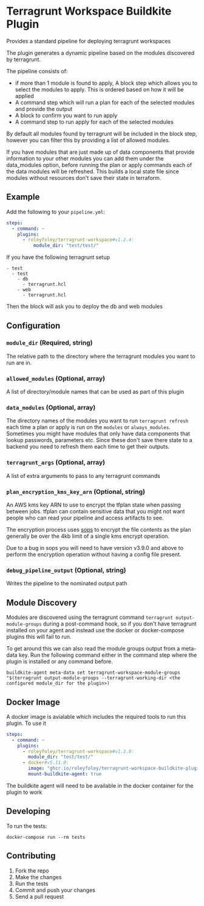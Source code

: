 # Terragrunt Workspace Buildkite Plugin

Provides a standard pipeline for deploying terragrunt workspaces

The plugin generates a dynamic pipeline based on the modules discovered by terragrunt. 

The pipeline consists of:

- if more than 1 module is found to apply, A block step which allows you to select the modules to apply. This is ordered based on how it will be applied
- A command step which will run a plan for each of the selected modules and provide the output
- A block to confirm you want to run apply
- A command step to run apply for each of the selected modules

By default all modules found by terragrunt will be included in the block step, however you can filter this by providing a list of allowed modules. 

If you have modules that are just made up of data components that provide information to your other modules you can add them under the data_modules option, before running the plan or apply commands each of the data modules will be refreshed. This builds a local state file since modules without resources don't save their state in terraform.


## Example

Add the following to your `pipeline.yml`:

```yml
steps:
  - command: ~
    plugins:
      - roleyfoley/terragrunt-workspace#v1.2.4:
          module_dir: "test/test/"
```

If you have the following terragrunt setup

```
- test
  - test
    - db
      - terragrunt.hcl
    - web
      - terragrunt.hcl
```

Then the block will ask you to deploy the db and web modules


## Configuration

### `module_dir` (Required, string)

The relative path to the directory where the terragrunt modules you want to run are in.

### `allowed_modules` (Optional, array)

A list of directory/module names that can be used as part of this plugin

### `data_modules` (Optional, array)

The directory names of the modules you want to run `terragrunt refresh` each time a plan or apply is run on the `modules` or `always_modules`. Sometimes you might have modules that only have data components that lookup passwords, parameters etc. Since these don't save there state to a backend you need to refresh them each time to get their outputs.

### `terragrunt_args` (Optional, array)

A list of extra arguments to pass to any terragrunt commands

### `plan_encryption_kms_key_arn` (Optional, string)

An AWS kms key ARN to use to encrypt the tfplan state when passing between jobs. tfplan can contain sensitive data that you might not want people who can read your pipeline and access artifacts to see.

The encryption process uses [sops](https://github.com/getsops/sops) to encrypt the file contents as the plan generally be over the 4kb limit of a single kms encrypt operation. 

Due to a bug in sops you will need to have version v3.9.0 and above to perform the encryption operation without having a config file present.

### `debug_pipeline_output` (Optional, string)

Writes the pipeline to the nominated output path

## Module Discovery 

Modules are discovered using the terragrunt command `terragrunt output-module-groups` during a post-command hook, so if you don't have terragrunt installed on your agent and instead use the docker or docker-compose plugins this will fail to run. 

To get around this we can also read the module groups output from a meta-data key. Run the following command either in the command step where the plugin is installed or any command before.

```
buildkite-agent meta-data set terragrunt-workspace-module-groups "$(terragrunt output-module-groups --terragrunt-working-dir <the configured module_dir for the plugin>)
```

## Docker Image

A docker image is avialable which includes the required tools to run this plugin. To use it 

```yml
steps:
  - command: ~
    plugins:
      - roleyfoley/terragrunt-workspace#v1.3.0:
        module_dir: "test/test/"
      - docker#v5.11.0:
        image: "ghcr.io/roleyfoley/terragrunt-workspace-buildkite-plugin:1"
        mount-buildkite-agent: true
```

The buildkite agent will need to be available in the docker container for the plugin to work

## Developing

To run the tests:

```shell
docker-compose run --rm tests
```

## Contributing

1. Fork the repo
2. Make the changes
3. Run the tests
4. Commit and push your changes
5. Send a pull request